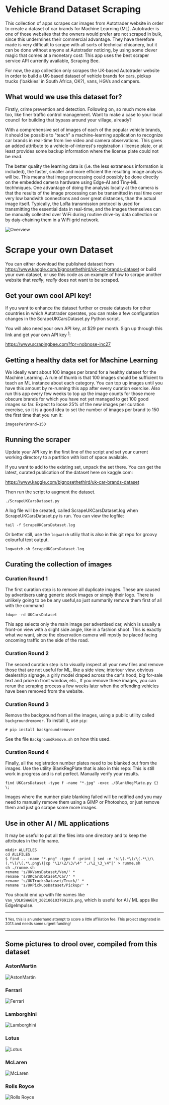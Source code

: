 # Vehicle Brand Dataset Scraping

This collection of apps scrapes car images from Autotrader website in order to create a dataset of car brands for Machine Learning (ML). 
Autotrader is one of those websites that the owners would prefer are not scraped in bulk, since this undermines their commercial advantage. 
They have therefore made is very difficult to scrape with all sorts of technical chicanery, 
but it can be done without anyone at Autotrader noticing, 
by using some clever magic that comes at a monetary cost: 
This app uses the best scraper service API currently available, Scraping Bee. 

For now, the app collection only scrapes the UK-based Autotrader website in order to build a UK-based dataset of vehicle brands for cars, pickup trucks ('bakkies' in South Africa, OK?), vans, HGVs and campers.

## What would we use this dataset for?

Firstly, crime prevention and detection. Following on, so much more else too, like finer traffic control management. 
Want to make a case to your local council for building that bypass around your village, already?

With a comprehensive set of images of each of the popular vehicle brands, it should be possible to "teach" a machine-learning application 
to recognize car brands in real-time from live video and camera observations. This gives an added attribute to
a vehicle-of-interest's registration / license plate, or at least provides some backup information where
the license plate could not be read.

The better quality the learning data is (i.e. the less extraneous information is included), the faster, smaller and more
efficient the resulting image analysis will be. This means that image processing could possibly be done directly on the 
embedded camera hardware using Edge-AI and Tiny-ML techhniques. One advantage of doing the analysis locally at the camera is that 
the results of the image processing can be transmitted in real time over very low bandwith connections and over great distances, 
than the actual image itself. Typically, the LoRa transmission protocol is used for transmitting the essential data in real-time, 
and the images themselves can be manually collected over WiFi during routine drive-by data collection or by daiy-chaining them in 
a WiFi grid network.

![Overview](.images/HighLevelOverview.png)

# Scrape your own Dataset

You can either download the published dataset from https://www.kaggle.com/bignosethethird/uk-car-brands-dataset
or build your own dataset, or use this code as an example of how to scrape another website that _really_, _really_ does not want to be scraped.

## Get your own cool API key!

If you want to enhance the dataset further or create datasets for other countries in which Autotrader operates, 
you can make a few configuration changes in the ScrapeUKCarsDataset.py Python script. 

You will also need your own API key, at $29 per month. Sign up through this link and get your own API key <sup id="a1">[1](#f1)</sup>:

https://www.scrapingbee.com?fpr=nobnose-inc27

## Getting a healthy data set for Machine Learning

We ideally want about 100 images per brand for a healthy dataset for the Machine Learning. 
A rule of thumb is that 100 images should be sufficient to teach an ML instance about each category. 
You can top up images until you have this amount by re-running this app after every curation
exercise. Also run this app every few weeks to top up the image counts for those more obscure 
brands for which you have not yet managed to get 100 good images so far. 
Expect to loose 25% of the new images per curation exercise, so it is a good idea to set the
number of images per brand to 150 the first time that you run it:

```
imagesPerBrand=150
```

## Running the scraper

Update your API key in the first line of the script and set your current working directory to a partition with lost of space available. 

If you want to add to the existing set, unpack the set there. You can get the latest, curated publication of the dataset here on kaggle.com:

https://www.kaggle.com/bignosethethird/uk-car-brands-dataset

Then run the script to augment the dataset.

```
./ScrapeUKCarsDataset.py
```

A log file will be created, called ScrapeUKCarsDataset.log when ScrapeUKCarsDataset.py is run. You can view the logfile:

```
tail -f ScrapeUKCarsDataset.log
```

Or better still, use the ```logwatch``` utiliy that is also in this git repo for groovy colourful text output.

```
logwatch.sh ScrapeUKCarsDataset.log
```

## Curating the collection of images

### Curation Round 1

The first curation step is to remove all duplicate images. These are caused by advertisers using 
generic stock images or simply their logo. There is unlikely going to be be any useful,so just 
summarily remove them first of all with the command

```
fdupe -rd UKCarsDataset
```

This app selects only the main image per advertised car, which is usually a front-on view with a
slight side angle, like in a fashion shoot. This is exactly what we want, since the 
observation camera will mpstly be placed facing oncoming traffic on the side of the road.

### Curation Round 2

The second curation step is to visually inspect all your new files and remove those that are
not useful for ML, like a side view, interiour view, obvious dealership signage, a girly model
draped across the car's hood, big for-sale text and price in front window, etc., 
If you remove these images, you can rerun the scraping process a few weeks later
when the offending vehicles have been removed from the website.

### Curation Round 3

Remove the background from all the images, using a public utility called ```backgroundremover```. 
To install it, use ```pip```:

```
# pip install backgroundremover
````

See the file ```BackgroundRemove.sh``` on how this used.

### Curation Round 4

Finally, all the registration number plates need to be blanked out from the images. 
Use the utility BlankRegPlate that is also in this repo:
This is still work in progress and is not perfect. Manually verify your results.

```
find UKCarsDataset -type f -name "*.jpg" -exec ./BlankRegPlate.py {} \;
```

Images where the number plate blanking failed will be notified and you may need to manually remove them using a GIMP or Photoshop, or just remove them and just go scrape some more images.

## Use in other AI / ML applications

It may be useful to put all the files into one directory and to keep the attributes in the file name. 

```
mkdir ALLFILES
cd ALLFILES
$ find .. -name "*.png" -type f -print | sed -e 's|\(.*\)/\(.*\)/\(.*\)/\(.*\.png\)|cp "\1/\2/\3/\4" "./\2_\3_\4"|' > runme.sh
sh ./runme.sh
rename 's/UKVansDataset/Van/' *
rename 's/UKCarsDataset/Car/' *
rename 's/UKTrucksDataset/Truck/' *
rename 's/UKPickupsDataset/Pickup/' *
```

You should end up with file names like ```Van_VOLKSWAGEN_202106103709129.png```, which is useful for AI / ML apps like EdgeImpulse.

---
<sup><b id="f1">1</b> Yes, this is an underhand attempt to score a little affiliation fee. This project stagnated in 2013 and needs some urgent funding!</sup>

---

## Some pictures to drool over, compiled from this dataset
 
### AstonMartin
 
![AstonMartin](.images/AstonMartin.png)

 
### Ferrari
 
![Ferrari](.images/Ferrari.png)

 
### Lamborghini
 
![Lamborghini](.images/Lamborghini.png)
 
 
### Lotus
 
![Lotus](.images/Lotus.png)
 
 
### McLaren
 
![McLaren](.images/McLaren.png)
 
 
### Rolls Royce
 
![Rolls Royce](.images/RollsRoyce.png)

 
